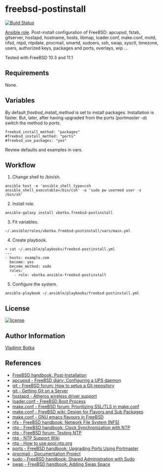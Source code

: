 freebsd-postinstall
===================

[![Build Status](https://travis-ci.org/vbotka/ansible-freebsd-postinstall.svg?branch=master)](https://travis-ci.org/vbotka/ansible-freebsd-postinstall)

[Ansible role](https://galaxy.ansible.com/vbotka/freebsd-postinstall/).
Post-install configuration of FreeBSD: apcupsd, fstab, gitserver,
hostapd, hostname, hosts, libmap, loader.conf, make.conf, motd, nfsd,
ntpd, ntpdate, procmail, smartd, sudoers, ssh, swap, sysctl, timezone,
users, authorized keys, packages and ports, overlays, wip ...

Tested with FreeBSD 10.3 and 11.1


Requirements
------------

None.


Variables
---------

By default *freebsd_install_method* is set to install
packages. Installation is faster. But, later, after having upgraded
from the ports (*portmaster -a*) switch the method to *ports*.

```
freebsd_install_method: "packages"
#freebsd_install_method: "ports"
#freebsd_use_packages: "yes"
```

Review defaults and examples in vars.


Workflow
--------

1) Change shell to /bin/sh.

```
ansible host -e 'ansible_shell_type=csh ansible_shell_executable=/bin/csh' -a 'sudo pw usermod user -s /bin/sh'
```

2) Install role.

```
ansible-galaxy install vbotka.freebsd-postinstall
```

3) Fit variables.

```
~/.ansible/roles/vbotka.freebsd-postinstall/vars/main.yml
```

4) Create playbook.

```
> cat ~/.ansible/playbooks/freebsd-postinstall.yml
---
- hosts: example.com
  become: yes
  become_method: sudo
  roles:
    - role: vbotka.ansible-freebsd-postinstall
```

5) Configure the system.

```
ansible-playbook ~/.ansible/playbooks/freebsd-postinstall.yml
```

License
-------

[![license](https://img.shields.io/badge/license-BSD-red.svg)](https://www.freebsd.org/doc/en/articles/bsdl-gpl/article.html)


Author Information
------------------

[Vladimir Botka](https://botka.link)


References
----------

- [FreeBSD handbook: Post-Installation](https://www.freebsd.org/doc/handbook/bsdinstall-post.html)
- [apcupsd - FreeBSD diary: Configuring a UPS daemon](http://www.freebsddiary.org/apcupsd.php)
- [git - FreeBSD forum: How to setup a Git repository](https://forums.freebsd.org/threads/10810/)
- [git - Getting Git on a Server](https://git-scm.com/book/ch4-2.html)
- [hostapd - Atheros wireless driver support](https://wiki.freebsd.org/dev/ath%284%29)
- [loader.conf - FreeBSD Boot Process](https://www.freebsd.org/doc/handbook/boot-introduction.html)
- [make.conf - FreeBSD forum: Prioritizing SSL/TLS in make.conf](https://forums.freebsd.org/threads/62930/)
- [make.conf - FreeBSD wiki: Design for Flavors and Sub Packages](https://wiki.freebsd.org/Ports/FlavorsAndSubPackages)
- [make.conf - GNU emacs flavours in FreeBSD](https://ximalas.info/2018/02/02/gnu-emacs-flavours-in-freebsd/)
- [nfs - FreeBSD handbook: Network File System (NFS)](https://www.freebsd.org/doc/handbook/network-nfs.html)
- [ntp - FreeBSD handbook: Clock Synchronization with NTP](http://www.freebsd.org/doc/handbook/network-ntp.html)
- [ntp - FreeBSD forum: Testing NTP](https://forums.freebsd.org/threads/41874/)
- [ntp - NTP Support Wiki](http://support.ntp.org/bin/view/Main/WebHome)
- [ntp - How to use pool.ntp.org](http://www.pool.ntp.org/en/use.html)
- [ports - FreeBSD handbook: Upgrading Ports Using Portmaster](https://www.freebsd.org/doc/handbook/ports-using.html)
- [procmail - Documentation Project](http://pm-doc.sourceforge.net/)
- [sudo - FreeBSD handbook: Shared Administration with Sudo](https://www.freebsd.org/doc/handbook/security-sudo.html)
- [swap - FreeBSD handbook: Adding Swap Space](http://www.freebsd.org/doc/handbook/adding-swap-space.html)

